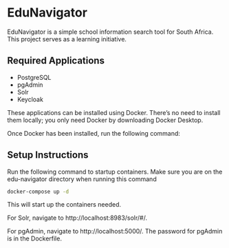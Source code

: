 # EduNavigator

EduNavigator is a simple school information search tool for South Africa. This project serves as a learning initiative.

## Required Applications

- PostgreSQL
- pgAdmin
- Solr
- Keycloak

These applications can be installed using Docker. There’s no need to install them locally; you only need Docker by downloading Docker Desktop.

Once Docker has been installed, run the following command:
## Setup Instructions
Run the following command to startup containers. Make sure you are on the edu-navigator directory when running this command
```bash
docker-compose up -d
```

This will start up the containers needed.

For Solr, navigate to http://localhost:8983/solr/#/.

For pgAdmin, navigate to http://localhost:5000/. The password for pgAdmin is in the Dockerfile.

